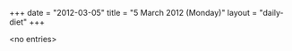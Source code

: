 +++
date = "2012-03-05"
title = "5 March 2012 (Monday)"
layout = "daily-diet"
+++


\<no entries\>

